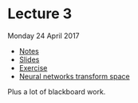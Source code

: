 # Lecture 3

Monday 24 April 2017

* [Notes](http://nbviewer.jupyter.org/github/wildtreetech/advanced-comp-2017/blob/master/03-neural-networks/lecture.ipynb)
* [Slides](https://docs.google.com/presentation/d/1VgwNhgFE6UMXBGzSYjAO9Fg2_qUfDxKcujvN_5bQxTA/edit?usp=sharing)
* [Exercise](http://nbviewer.jupyter.org/github/wildtreetech/advanced-comp-2017/blob/master/03-neural-networks/exercise.ipynb)
* [Neural networks transform space](http://nbviewer.jupyter.org/github/wildtreetech/advanced-comp-2017/blob/master/03-neural-networks/neural-network-transformations.ipynb)

Plus a lot of blackboard work.
